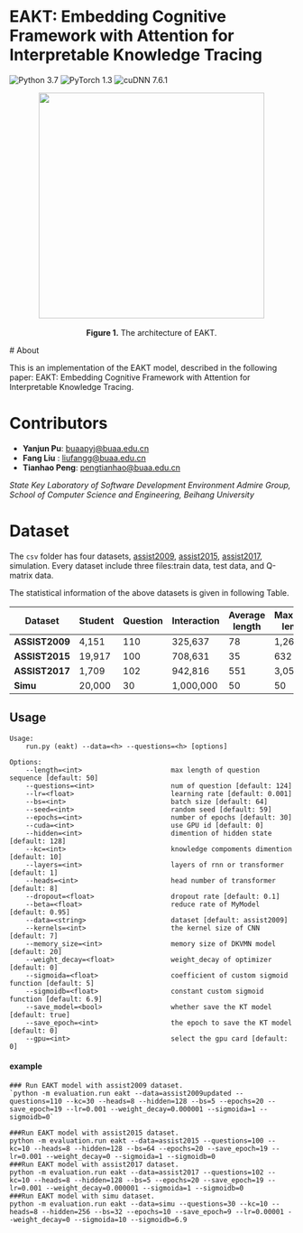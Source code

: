 # EAKT: Embedding Cognitive Framework with Attention for Interpretable Knowledge Tracing
![Python 3.7](https://img.shields.io/badge/python-3.7-green)
![PyTorch 1.3](https://img.shields.io/badge/pytorch-1.3-orange)
![cuDNN 7.6.1](https://img.shields.io/badge/cudnn-7.6.3-blue)

<p align="center">
<img src=".\img\architecture.png" height = "400" alt="" align=center />
<br><br>
<b>Figure 1.</b> The architecture of EAKT.
</p>
# About

This is an implementation of the EAKT model, described in the following paper: EAKT: Embedding Cognitive Framework with Attention for Interpretable Knowledge Tracing.

# Contributors

- **Yanjun Pu**: buaapyj@buaa.edu.cn 
- **Fang Liu** : liufangg@buaa.edu.cn
- **Tianhao Peng**: pengtianhao@buaa.edu.cn


_State Key Laboratory of Software Development Environment Admire Group, School of Computer Science and Engineering, Beihang University_

# Dataset
The `csv` folder has four datasets, [assist2009](https://sites.google.com/site/assistmentsdata/home/assistment-2009-2010-data/skill-builder-data-2009-2010), [assist2015](https://sites.google.com/site/assistmentsdata/home/2015-assistments-skill-builder-data), [assist2017](https://sites.google.com/view/assistmentsdatamining/dataset), simulation. Every dataset include three files:train data, test data, and Q-matrix data.

The statistical information of the above datasets is given in following Table.


| **Dataset**    | **Student** | **Question** | **Interaction** | **Average length** | **Maximum length** |
|----------------|-------------|--------------|-----------------|--------------------|--------------------|
| **ASSIST2009** | 4,151       | 110          | 325,637         | 78                 | 1,261              |
| **ASSIST2015** | 19,917      | 100          | 708,631         | 35                 | 632                |
| **ASSIST2017** | 1,709       | 102          | 942,816         | 551                | 3,057              |
| **Simu**       | 20,000      | 30           | 1,000,000       | 50                 | 50                 |


## Usage
```
Usage:
    run.py (eakt) --data=<h> --questions=<h> [options]

Options:
    --length=<int>                      max length of question sequence [default: 50]
    --questions=<int>                   num of question [default: 124]
    --lr=<float>                        learning rate [default: 0.001]
    --bs=<int>                          batch size [default: 64]
    --seed=<int>                        random seed [default: 59]
    --epochs=<int>                      number of epochs [default: 30]
    --cuda=<int>                        use GPU id [default: 0]
    --hidden=<int>                      dimention of hidden state [default: 128]
    --kc=<int>                          knowledge compoments dimention [default: 10]
    --layers=<int>                      layers of rnn or transformer [default: 1]
    --heads=<int>                       head number of transformer [default: 8]
    --dropout=<float>                   dropout rate [default: 0.1]
    --beta=<float>                      reduce rate of MyModel [default: 0.95]
    --data=<string>                     dataset [default: assist2009]
    --kernels=<int>                     the kernel size of CNN [default: 7]
    --memory_size=<int>                 memory size of DKVMN model [default: 20]
    --weight_decay=<float>              weight_decay of optimizer [default: 0]
    --sigmoida=<float>                  coefficient of custom sigmoid function [default: 5]
    --sigmoidb=<float>                  constant custom sigmoid function [default: 6.9]
    --save_model=<bool>                 whether save the KT model [default: true]
    --save_epoch=<int>                  the epoch to save the KT model [default: 0]
    --gpu=<int>                         select the gpu card [default: 0]
```

#### example
```
### Run EAKT model with assist2009 dataset.
`python -m evaluation.run eakt --data=assist2009updated --questions=110 --kc=30 --heads=8 --hidden=128 --bs=5 --epochs=20 --save_epoch=19 --lr=0.001 --weight_decay=0.000001 --sigmoida=1 --sigmoidb=0`

###Run EAKT model with assist2015 dataset.
python -m evaluation.run eakt --data=assist2015 --questions=100 --kc=10 --heads=8 --hidden=128 --bs=64 --epochs=20 --save_epoch=19 --lr=0.001 --weight_decay=0 --sigmoida=1 --sigmoidb=0
###Run EAKT model with assist2017 dataset.
python -m evaluation.run eakt --data=assist2017 --questions=102 --kc=10 --heads=8 --hidden=128 --bs=5 --epochs=20 --save_epoch=19 --lr=0.001 --weight_decay=0.000001 --sigmoida=1 --sigmoidb=0
###Run EAKT model with simu dataset.
python -m evaluation.run eakt --data=simu --questions=30 --kc=10 --heads=8 --hidden=256 --bs=32 --epochs=10 --save_epoch=9 --lr=0.00001 --weight_decay=0 --sigmoida=10 --sigmoidb=6.9
```


